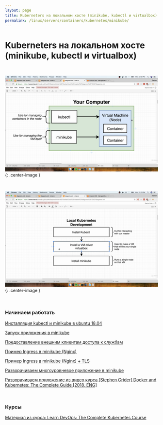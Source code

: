 ```yaml
---
layout: page
title: Kuberneters на локальном хосте (minikube, kubectl и virtualbox)
permalink: /linux/servers/containers/kubernetes/minikube/
---
```


# Kuberneters на локальном хосте (minikube, kubectl и virtualbox)

<br/>

![your computer](/img/linux/servers/containers/kubernetes/your-computer.png "your computer"){: .center-image }

<br/>

![Local Kubernetes Development](/img/linux/servers/containers/kubernetes/local-kubernetes-development.png "Local Kubernetes Development"){: .center-image }

<br/>

### Начинаем работать

[Инсталляция kubectl и minikube в ubuntu 18.04](/linux/servers/containers/kubernetes/install/)

[Запуск приложения в minikube](/linux/servers/containers/kubernetes/minikube/run-application/)

[Предоставление внешним клиентам доступа к службам](/linux/servers/containers/kubernetes/minikube/svc/)

[Пример Ingress в minikube (Nginx)](/linux/servers/containers/kubernetes/kubeadm/minikube-ingress-nginx/)

[Пример Ingress в minikube (Nginx) + TLS](/linux/servers/containers/kubernetes/kubeadm/minikube-ingress-nginx/tls/)

[Разворачиваем многоуровневое приложение в minikube](/linux/servers/containers/kubernetes/minikube/multi-tier-application/)

[Разворачиваем приложение из видео курса [Stephen Grider] Docker and Kubernetes: The Complete Guide [2018, ENG]](/linux/servers/containers/kubernetes/minikube/grider-multi-pod-app-minikube/)

<br/>

### Курсы

[Материал из курса: Learn DevOps: The Complete Kubernetes Course](/linux/servers/containers/kubernetes/minikube/learn-devops-the-complete-kubernetes-course/)
